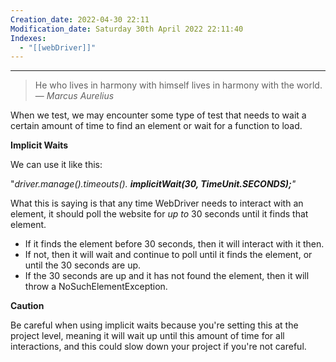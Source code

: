 ```yaml
---
Creation_date: 2022-04-30 22:11
Modification_date: Saturday 30th April 2022 22:11:40
Indexes:
  - "[[webDriver]]"
---
```


----


> He who lives in harmony with himself lives in harmony with the world.
> — <cite>Marcus Aurelius</cite>

When we test, we may encounter some type of test that needs to wait a certain amount of time to find an element or wait for a function to load.

**Implicit Waits**

We can use it like this:

"_driver.manage().timeouts(). **implicitWait(30, TimeUnit.SECONDS);**"_

What this is saying is that any time WebDriver needs to interact with an element, it should poll the website for _up to_ 30 seconds until it finds that element.

-   If it finds the element before 30 seconds, then it will interact with it then.
-   If not, then it will wait and continue to poll until it finds the element, or until the 30 seconds are up.
-   If the 30 seconds are up and it has not found the element, then it will throw a NoSuchElementException.

**Caution**

Be careful when using implicit waits because you're setting this at the project level, meaning it will wait up until this amount of time for all interactions, and this could slow down your project if you're not careful.